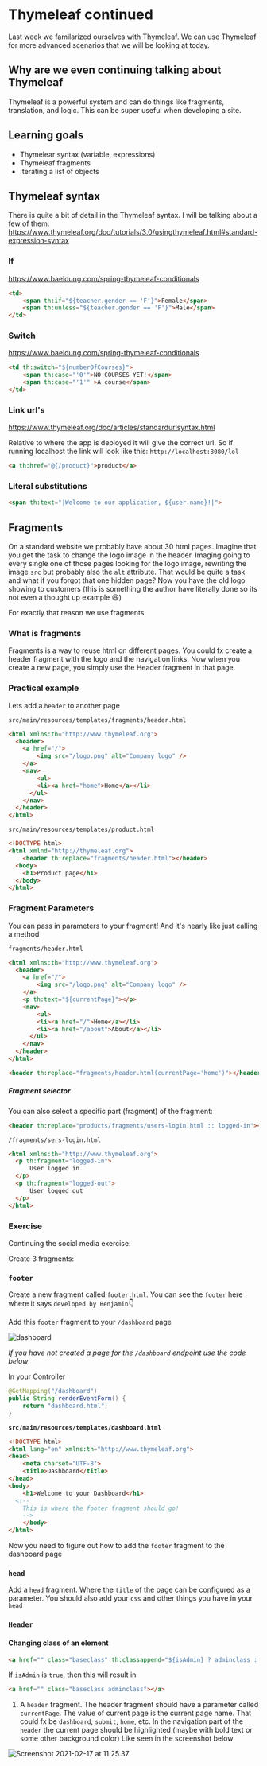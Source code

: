 # Thymeleaf continued

Last week we familarized ourselves with Thymeleaf. We can use Thymeleaf for more advanced scenarios that we will be looking at today.



## Why are we even continuing talking about Thymeleaf

Thymeleaf is a powerful system and can do things like fragments, translation, and logic. This can be super useful when developing a site.



## Learning goals

- Thymelear syntax (variable, expressions)
- Thymeleaf fragments
- Iterating a list of objects



## Thymeleaf syntax

There is quite a bit of detail in the Thymeleaf syntax. I will be talking about a few of them: https://www.thymeleaf.org/doc/tutorials/3.0/usingthymeleaf.html#standard-expression-syntax



### If

https://www.baeldung.com/spring-thymeleaf-conditionals

```html
<td>
    <span th:if="${teacher.gender == 'F'}">Female</span>
    <span th:unless="${teacher.gender == 'F'}">Male</span>
</td>
```



### Switch

https://www.baeldung.com/spring-thymeleaf-conditionals

```html
<td th:switch="${numberOfCourses}">
    <span th:case="'0'">NO COURSES YET!</span>
    <span th:case="'1'" >A course</span>
</td>
```



### Link url's

https://www.thymeleaf.org/doc/articles/standardurlsyntax.html

Relative to where the app is deployed it will give the correct url. So if running localhost the link will look like this: `http://localhost:8080/lol`

```html
<a th:href="@{/product}">product</a>
```



### Literal substitutions

```html
<span th:text="|Welcome to our application, ${user.name}!|">
```



## Fragments

On a standard website we probably have about 30 html pages. Imagine that you get the task to change the logo image in the header. Imaging going to every single one of those pages looking for the logo image, rewriting the image `src` but probably also the `alt` attribute. That would be quite a task and what if you forgot that one hidden page? Now you have the old logo showing to customers (this is something the author have literally done so its not even a thought up example 😆)

For exactly that reason we use fragments.



### What is fragments

Fragments is a way to reuse html on different pages. You could fx create a header fragment with the logo and the navigation links. Now when you create a new page, you simply use the Header fragment in that page. 



### Practical example

Lets add a `header` to another page

`src/main/resources/templates/fragments/header.html`

```html
<html xmlns:th="http://www.thymeleaf.org">
  <header>
  	<a href="/">
    	<img src="/logo.png" alt="Company logo" />
    </a>
    <nav>
    	<ul>
        <li><a href="home">Home</a></li>
      </ul>
    </nav>
  </header>
</html>
```



`src/main/resources/templates/product.html`

```html
<!DOCTYPE html>
<html xmlnd="http://thymeleaf.org">
	<header th:replace="fragments/header.html"></header>
  <body>
    <h1>Product page</h1>
  </body>
</html>
```



### Fragment Parameters

You can pass in parameters to your fragment! And it's nearly like just calling a method

`fragments/header.html`

```html
<html xmlns:th="http://www.thymeleaf.org">
  <header>
  	<a href="/">
    	<img src="/logo.png" alt="Company logo" />
    </a>
    <p th:text="${currentPage}"></p>
    <nav>
    	<ul>
        <li><a href="/">Home</a></li>
        <li><a href="/about">About</a></li>
      </ul>
    </nav>
  </header>
</html>
```



```html
<header th:replace="fragments/header.html(currentPage='home')"></header>
```





##### Fragment selector 

You can also select a specific part (fragment) of the fragment:

```html
<header th:replace="products/fragments/users-login.html :: logged-in"></header>
```

`/fragments/sers-login.html`

```html
<html xmlns:th="http://www.thymeleaf.org">
  <p th:fragment="logged-in">
      User logged in
  </p>
  <p th:fragment="logged-out">
      User logged out
  </p>
</html>
```





### Exercise

Continuing the social media exercise:



Create 3 fragments:



### `footer`

Create a new fragment called `footer.html`. You can see the `footer` here where it says `developed by Benjamin`👇

Add this `footer` fragment to your `/dashboard` page



![dashboard](./../week-8/assets/dashboard.png)



*If you have not created a page for the `/dashboard` endpoint use the code below*



In your Controller

```java
@GetMapping("/dashboard")
public String renderEventForm() {
    return "dashboard.html";
}
```

**`src/main/resources/templates/dashboard.html`**

```html
<!DOCTYPE html>
<html lang="en" xmlns:th="http://www.thymeleaf.org">
<head>
    <meta charset="UTF-8">
    <title>Dashboard</title>
</head>
<body>
	<h1>Welcome to your Dashboard</h1>
  <!--
	This is where the footer fragment should go!
	-->
	</body>
</html>
```



Now you need to figure out how to add the `footer` fragment to the dashboard page 



### `head`

Add a `head` fragment. Where the `title` of the page can be configured as a parameter. You should also add your `css` and other things you have in your `head`



### `Header`



#### Changing class of an element

```html
<a href="" class="baseclass" th:classappend="${isAdmin} ? adminclass : userclass"></a>
```

If `isAdmin` is `true`, then this will result in

```html
<a href="" class="baseclass adminclass"></a>
```





1. A `header` fragment. The header fragment should have a parameter called `currentPage`. The value of current page is the current page name. That could fx be `dashboard`, `submit`, `home`, etc. In the navigation part of the `header` the current page should be highlighted (maybe with bold text or some other background color) Like seen in the screenshot below

   

![Screenshot 2021-02-17 at 11.25.37](./assets/highlighted-navigation.png)



